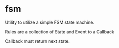 # fsm 
Utility to utilize a simple FSM state machine.  

Rules are a collection of State and Event to a Callback

Callback must return next state.
